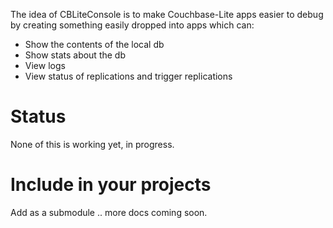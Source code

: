 
The idea of CBLiteConsole is to make Couchbase-Lite apps easier to debug by creating something easily dropped into apps which can:

* Show the contents of the local db
* Show stats about the db
* View logs
* View status of replications and trigger replications

# Status

None of this is working yet, in progress.

# Include in your projects

Add as a submodule .. more docs coming soon.